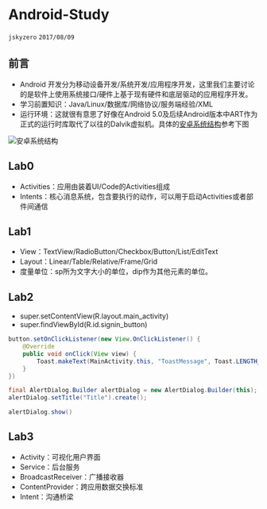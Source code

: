 # Android-Study

`jskyzero` `2017/08/09`

## 前言
+ Android 开发分为移动设备开发/系统开发/应用程序开发，这里我们主要讨论的是软件上使用系统接口/硬件上基于现有硬件和底层驱动的应用程序开发。
+ 学习前置知识：Java/Linux/数据库/网络协议/服务端经验/XML
+ 运行环境：这就很有意思了好像在Android 5.0及后续Android版本中ART作为正式的运行时库取代了以往的Dalvik虚拟机。具体的[安卓系统结构](https://hit-alibaba.github.io/interview/Android/basic/Android-Arch.html)参考下图

![安卓系统结构](https://raw.githubusercontent.com/HIT-Alibaba/interview/master/img/android-system-architecture.jpg)

## Lab0
+ Activities：应用由装着UI/Code的Activities组成
+ Intents：核心消息系统，包含要执行的动作，可以用于启动Activities或者部件间通信

## Lab1
+ View：TextView/RadioButton/Checkbox/Button/List/EditText
+ Layout：Linear/Table/Relative/Frame/Grid
+ 度量单位：sp所为文字大小的单位，dip作为其他元素的单位。

## Lab2
+ super.setContentView(R.layout.main_activity)
+ super.findViewById(R.id.signin_button)
```Java
button.setOnClickListener(new View.OnClickListener() {
    @Override
    public void onClick(View view) {
        Toast.makeText(MainActivity.this, "ToastMessage", Toast.LENGTH_SHORT).show()
    }
})
```

```Java
final AlertDialog.Builder alertDialog = new AlertDialog.Builder(this);
alertDialog.setTitle("Title").create();

alertDialog.show()
```

## Lab3
+ Activity：可视化用户界面
+ Service：后台服务
+ BroadcastReceiver：广播接收器
+ ContentProvider：跨应用数据交换标准
+ Intent：沟通桥梁